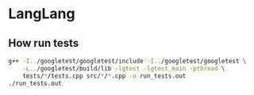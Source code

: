 # LangLang

## How run tests
```bash
g++ -I../googletest/googletest/include -I../googletest/googletest \
    -L../googletest/build/lib -lgtest -lgtest_main -pthread \
    tests/*/tests.cpp src/*/*.cpp -o run_tests.out
./run_tests.out
```


